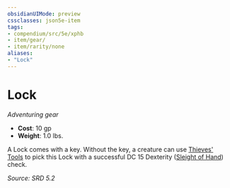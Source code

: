 ```yaml
---
obsidianUIMode: preview
cssclasses: json5e-item
tags:
- compendium/src/5e/xphb
- item/gear/
- item/rarity/none
aliases: 
- "Lock"
---
```

# Lock
*Adventuring gear*  

- **Cost**: 10 gp
- **Weight**: 1.0 lbs.

A Lock comes with a key. Without the key, a creature can use [Thieves' Tools](compendium/items/thieves-tools-xphb.md) to pick this Lock with a successful DC 15 Dexterity ([Sleight of Hand](rules/skills.md#Sleight%20of%20Hand)) check.

*Source: SRD 5.2*